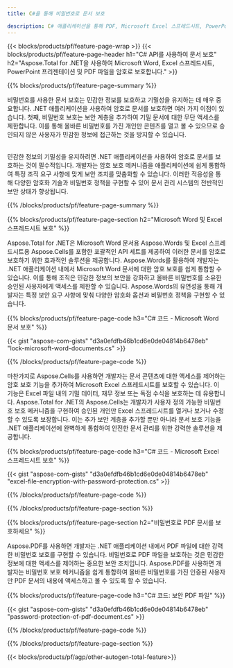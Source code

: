 ```yaml
---
title: C#을 통해 비밀번호로 문서 보호 

description: C# 애플리케이션을 통해 PDF, Microsoft Excel 스프레드시트, PowerPoint 프리젠테이션 및 Word 문서를 비밀번호로 잠급니다. 비밀번호 보호를 쉽게 적용하세요.
---
```


{{< blocks/products/pf/feature-page-wrap >}}
{{< blocks/products/pf/feature-page-header h1="C# API를 사용하여 문서 보호" h2="Aspose.Total for .NET을 사용하여 Microsoft Word, Excel 스프레드시트, PowerPoint 프리젠테이션 및 PDF 파일을 암호로 보호합니다." >}}

{{% blocks/products/pf/feature-page-summary %}}

비밀번호를 사용한 문서 보호는 민감한 정보를 보호하고 기밀성을 유지하는 데 매우 중요합니다. .NET 애플리케이션을 사용하여 암호로 문서를 보호하면 여러 가지 이점이 있습니다. 첫째, 비밀번호 보호는 보안 계층을 추가하여 기밀 문서에 대한 무단 액세스를 제한합니다. 이를 통해 올바른 비밀번호를 가진 개인만 콘텐츠를 열고 볼 수 있으므로 승인되지 않은 사용자가 민감한 정보에 접근하는 것을 방지할 수 있습니다. <br /><br />

민감한 정보의 기밀성을 유지하려면 .NET 애플리케이션을 사용하여 암호로 문서를 보호하는 것이 필수적입니다. 개발자는 암호 보호 메커니즘을 애플리케이션에 쉽게 통합하여 특정 조직 요구 사항에 맞게 보안 조치를 맞춤화할 수 있습니다. 이러한 적응성을 통해 다양한 암호화 기술과 비밀번호 정책을 구현할 수 있어 문서 관리 시스템의 전반적인 보안 상태가 향상됩니다.

{{% /blocks/products/pf/feature-page-summary  %}}


{{% blocks/products/pf/feature-page-section  h2="Microsoft Word 및 Excel 스프레드시트 보호" %}}

Aspose.Total for .NET은 Microsoft Word 문서용 Aspose.Words 및 Excel 스프레드시트용 Aspose.Cells를 포함한 포괄적인 API 세트를 제공하여 이러한 문서를 암호로 보호하기 위한 효과적인 솔루션을 제공합니다. Aspose.Words를 활용하여 개발자는 .NET 애플리케이션 내에서 Microsoft Word 문서에 대한 암호 보호를 쉽게 통합할 수 있습니다. 이를 통해 조직은 민감한 정보의 보안을 강화하고 올바른 비밀번호를 소유한 승인된 사용자에게 액세스를 제한할 수 있습니다. Aspose.Words의 유연성을 통해 개발자는 특정 보안 요구 사항에 맞춰 다양한 암호화 옵션과 비밀번호 정책을 구현할 수 있습니다. <br />

{{% blocks/products/pf/feature-page-code h3="C# 코드 - Microsoft Word 문서 보호" %}}

{{< gist "aspose-com-gists" "d3a0efdfb46b1cd6e0de04814b6478eb" "lock-microsoft-word-documents.cs" >}}

{{% /blocks/products/pf/feature-page-code  %}}

마찬가지로 Aspose.Cells를 사용하면 개발자는 문서 콘텐츠에 대한 액세스를 제어하는 암호 보호 기능을 추가하여 Microsoft Excel 스프레드시트를 보호할 수 있습니다. 이 기능은 Excel 파일 내의 기밀 데이터, 재무 정보 또는 독점 수식을 보호하는 데 유용합니다. Aspose.Total for .NET의 Aspose.Cells는 개발자가 사용자 정의 가능한 비밀번호 보호 메커니즘을 구현하여 승인된 개인만 Excel 스프레드시트를 열거나 보거나 수정할 수 있도록 보장합니다. 이는 추가 보안 계층을 추가할 뿐만 아니라 문서 보호 기능을 .NET 애플리케이션에 완벽하게 통합하여 안전한 문서 관리를 위한 강력한 솔루션을 제공합니다.

{{% blocks/products/pf/feature-page-code h3="C# 코드 - Microsoft Excel 스프레드시트 보호" %}}

{{< gist "aspose-com-gists" "d3a0efdfb46b1cd6e0de04814b6478eb" "excel-file-encryption-with-password-protection.cs" >}}

{{% /blocks/products/pf/feature-page-code  %}}

{{% /blocks/products/pf/feature-page-section %}}

{{% blocks/products/pf/feature-page-section  h2="비밀번호로 PDF 문서를 보호하세요" %}}

Aspose.PDF를 사용하면 개발자는 .NET 애플리케이션 내에서 PDF 파일에 대한 강력한 비밀번호 보호를 구현할 수 있습니다. 비밀번호로 PDF 파일을 보호하는 것은 민감한 정보에 대한 액세스를 제어하는 중요한 보안 조치입니다. Aspose.PDF를 사용하면 개발자는 비밀번호 보호 메커니즘을 쉽게 통합하여 올바른 비밀번호를 가진 인증된 사용자만 PDF 문서의 내용에 액세스하고 볼 수 있도록 할 수 있습니다. <br />

{{% blocks/products/pf/feature-page-code h3="C# 코드: 보안 PDF 파일" %}}

{{< gist "aspose-com-gists" "d3a0efdfb46b1cd6e0de04814b6478eb" "password-protection-of-pdf-document.cs" >}}

{{% /blocks/products/pf/feature-page-code  %}}

{{% /blocks/products/pf/feature-page-section %}}

{{< blocks/products/pf/agp/other-autogen-total-feature>}}